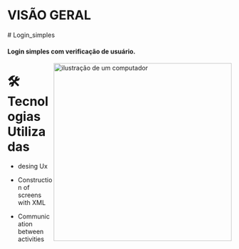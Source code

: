 


# VISÃO GERAL
<p>
# Login_simples
<h4>Login simples com verificação de usuário.</h4>



<img src="https://github.com/developertomaz/imgens/blob/main/validacao.png" alt="ilustração de um computador" min-width="400px" max-width="400px" width="400px" align="right">

# 🛠 Tecnologias Utilizadas

- desing Ux

- Construction of screens with XML

- Communication between activities
